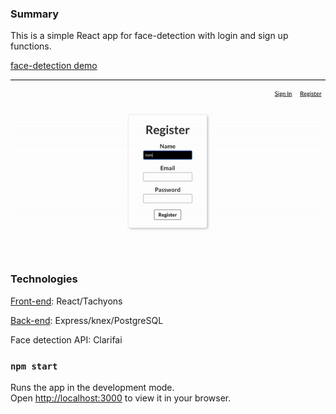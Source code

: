 ### Summary 
This is a simple React app for face-detection with login and sign up functions.

[face-detection demo](https://clarifai-detect-app-front-end.herokuapp.com/)

![](./image/fact-detection.gif)

### Technologies

[Front-end](https://github.com/christy313/react-class-component-face-recognition): React/Tachyons

[Back-end](https://github.com/christy313/react-class-component-face-recognition-back-end): Express/knex/PostgreSQL

Face detection API: Clarifai

### `npm start`

Runs the app in the development mode.\
Open [http://localhost:3000](http://localhost:3000) to view it in your browser.
